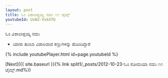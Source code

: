 ```yaml
---
layout: post
title: ಓಂ ವಿಶಾಲಾಕ್ಷಯ್ಯ ನಮಃ ೧೧ ಟೈಮ್ಸ್
youtubeId: UvNZ-VxkXfU
---
```

 
 
 ಓಂ ವಿಶಾಲಾಕ್ಷಯ್ಯ ನಮಃ  
 
 -  ಯಾರು ತುಂಬಾ ವಿಶಾಲವಾದ ಕಣ್ಣುಗಳನ್ನು ಹೊಂದಿದ್ದಾರೆ 
 
  
 
  
 
 
 
 
 
 


{% include youtubePlayer.html id=page.youtubeId %}
 
[Next]({{ site.baseurl }}{% link  split1/_posts/2012-10-23-ಓಂ ಸೋಮಯಾ ನಮಃ ೧೧ ಟೈಮ್ಸ್.md%})
 
